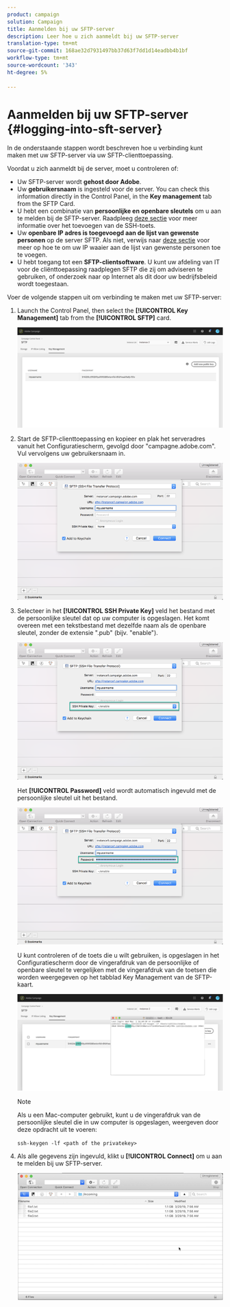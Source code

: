 ```yaml
---
product: campaign
solution: Campaign
title: Aanmelden bij uw SFTP-server
description: Leer hoe u zich aanmeldt bij uw SFTP-server
translation-type: tm+mt
source-git-commit: 168ae32d7931497bb37d63f7dd1d14eadbb4b1bf
workflow-type: tm+mt
source-wordcount: '343'
ht-degree: 5%

---
```



# Aanmelden bij uw SFTP-server {#logging-into-sft-server}

In de onderstaande stappen wordt beschreven hoe u verbinding kunt maken met uw SFTP-server via uw SFTP-clienttoepassing.

Voordat u zich aanmeldt bij de server, moet u controleren of:

* Uw SFTP-server wordt **gehost door Adobe**.
* Uw **gebruikersnaam** is ingesteld voor de server. You can check this information directly in the Control Panel, in the **Key management** tab from the SFTP Card.
* U hebt een combinatie van **persoonlijke en openbare sleutels** om u aan te melden bij de SFTP-server. Raadpleeg [deze sectie](../../sftp/using/key-management.md) voor meer informatie over het toevoegen van de SSH-toets.
* Uw **openbare IP adres is toegevoegd aan de lijst van gewenste personen** op de server SFTP. Als niet, verwijs naar [deze sectie](../../sftp/using/ip-range-allow-listing.md) voor meer op hoe te om uw IP waaier aan de lijst van gewenste personen toe te voegen.
* U hebt toegang tot een **SFTP-clientsoftware**. U kunt uw afdeling van IT voor de cliënttoepassing raadplegen SFTP die zij om adviseren te gebruiken, of onderzoek naar op Internet als dit door uw bedrijfsbeleid wordt toegestaan.

Voer de volgende stappen uit om verbinding te maken met uw SFTP-server:

1. Launch the Control Panel, then select the **[!UICONTROL Key Management]** tab from the **[!UICONTROL SFTP]** card.

   ![](assets/sftp_card.png)

1. Start de SFTP-clienttoepassing en kopieer en plak het serveradres vanuit het Configuratiescherm, gevolgd door &quot;campagne.adobe.com&quot;. Vul vervolgens uw gebruikersnaam in.

   ![](assets/do-not-localize/connect1.png)

1. Selecteer in het **[!UICONTROL SSH Private Key]** veld het bestand met de persoonlijke sleutel dat op uw computer is opgeslagen. Het komt overeen met een tekstbestand met dezelfde naam als de openbare sleutel, zonder de extensie &quot;.pub&quot; (bijv. &quot;enable&quot;).

   ![](assets/do-not-localize/connect2.png)

   Het **[!UICONTROL Password]** veld wordt automatisch ingevuld met de persoonlijke sleutel uit het bestand.

   ![](assets/do-not-localize/connect3.png)

   U kunt controleren of de toets die u wilt gebruiken, is opgeslagen in het Configuratiescherm door de vingerafdruk van de persoonlijke of openbare sleutel te vergelijken met de vingerafdruk van de toetsen die worden weergegeven op het tabblad Key Management van de SFTP-kaart.

   ![](assets/fingerprint_compare.png)

   >[!NOTE]
   >
   >Als u een Mac-computer gebruikt, kunt u de vingerafdruk van de persoonlijke sleutel die in uw computer is opgeslagen, weergeven door deze opdracht uit te voeren:
   >
   >`ssh-keygen -lf <path of the privatekey>`

1. Als alle gegevens zijn ingevuld, klikt u **[!UICONTROL Connect]** om u aan te melden bij uw SFTP-server.

   ![](assets/do-not-localize/sftpconnected.png)
